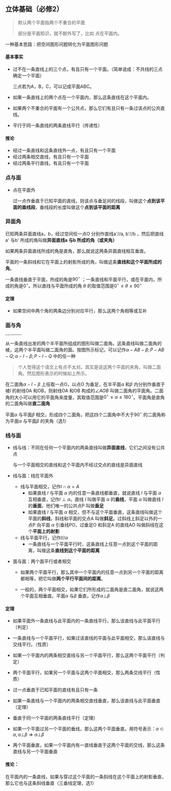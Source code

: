 ## 立体基础（必修2）

> 默认两个平面指两个不重合的平面
>
> 部分是平面知识，就不额外写了，比如 点在平面内。

一种基本思路：把空间图形问题转化为平面图形问题

#### 基本事实

- 过不在一条直线上的三个点，有且只有一个平面。（简单说成：不共线的三点确定一个平面）

  三点若为A，B，C，可以记成平面ABC。

- 如果一条直线上的两个点在一个平面内，那么这条直线在这个平面内。

- 如果两个不重合的平面有一个公共点，那么它们有且只有一条过该点的公共直线。

- 平行于同一条直线的两条直线平行（传递性）

#### 推论

- 经过一条直线和这条直线外一点，有且只有一个平面
- 经过两条相交直线，有且只有一个平面
- 经过两条平行直线，有且只有一个平面

### 点与面

- 点在平面外

    过一点作垂直于已知平面的直线，则该点与垂足间的线段，叫做这个**点到该平面的垂线段**，垂线段的长度叫做这个**点到该平面的距离**

### 异面角

已知两条异面直线a，b，经过空间任一点O 分别作直线a'//a, b'//b ，然后把直线a' 与b' 所成的角叫做**异面直线a 与b 所成的角（或夹角）**

如果两条异面直线所成的角是直角，那么就说这两条异面直线相互垂直。



平面的一条斜线和它在平面上的射影所成的角，叫做这条**直线和这个平面所成的角**。



一条直线垂直于平面，所成的角是$90^\circ$ ；一条直线和平面平行，或在平面内，所成的角是$0^\circ$。所以直线与平面所成的角 $\theta$ 的取值范围是$0^\circ\le\theta\le90^\circ$ 

#### 定理

- 如果空间中两个角的两条边分别对应平行，那么这两个角相等或互补

### 面与角

<img src="image-20240301122927226.png" alt="image-20240301122927226" style="zoom:25%;" />

从一条直线出发的两个半平面所组成的图形叫做二面角。这条直线叫做二面角的棱，这两个半平面叫做二面角的面。按图所示标记，可以记作$\alpha-AB-\beta; P-AB-Q; \alpha-l-\beta; P-l-Q$ 中的任一种

> 个人觉得这个语文上有点不太对。其实是说这两个平面的夹角，叫做二面角。然后图形表示的时候如上所示。

在二面角$\alpha-l-\beta$ 上任取一点O，以点O 为垂足，在半平面$\alpha$ 和$\beta$ 内分别作垂直于棱$l$ 的射线OA 和OB，则射线OA 和OB 构成的$\angle AOB$ 叫做二面角的平面角。二面角的大小可以用它的平面角来度量，其取值范围是$0^\circ \le \alpha \le 180^\circ$。平面角是直角的二面角叫做**直二面角**



平面$\alpha$ 与平面$\beta$ 相交，形成四个二面角，把这四个二面角中不大于$90^\circ$ 的二面角称为平面$\alpha$ 与平面$\beta$ 的夹角（选1）

### 线与面

- 线与线：不同在任何一个平面内的两条直线叫做**异面直线**，它们之间没有公共点

  与一个平面相交的直线和这个平面内不经过交点的直线是异面直线

- 线与面：线在平面外

  - 线与平面相交，记作$l\cap \alpha=A$
    - 如果直线 $l$ 与平面 $\alpha$ 内的任意一条直线都垂直，就说直线 $l$ 与平面 $\alpha$ 互相垂直，记作$l\perp\alpha$。直线 $l$ 叫做平面 $\alpha$ 的**垂线**，平面 $\alpha$ 叫做直线 $l$ 的**垂面**，他们唯一的公共点P 叫做**垂足**
    - 如果直线 $l$ 与平面 $\alpha$ 相交，但不与这个平面垂直，这条直线叫做这个平面的**斜线**，斜线和平面的交点A 叫做**斜足**。过斜线上斜足以外的一点P 向平面 $\alpha$ 引垂线PO，过垂足O 和斜足A 的直线AO 叫做斜线在这个**平面上的射影**
  - 线与平面平行，记作$l//\alpha$
    - 一条直线与一个平面平行时，这条直线上任意一点到这个平面的距离，叫做这条**直线到这个平面的距离**

- 面与面：两个面平行或者相交

  - 如果两个平面平行，那么其中一个平面内的任意一点到另一个平面的距离都相等，把它叫做**两个平行平面间的距离**。

  - 一般的，两个平面相交，如果它们所形成的二面角是直二面角，就说这两个平面互相垂直。平面$\alpha$ 与$\beta$ 垂直，记作$\alpha \bot \beta$  

#### 定理

- 如果平面外一条直线与此平面内的一条直线平行，那么该直线与此平面平行（判定）
- 一条直线与一个平面平行，如果过该直线的平面与此平面相交，那么该直线与交线平行。（性质）
- 如果一个平面内的两条相交直线与另一个平面平行，那么这两个平面平行（判定）
- 两个平面平行，如果另一个平面与这两个平面相交，那么两条交线平行（性质）



- 过一点垂直于已知平面的直线有且只有一条
- 如果一条直线与一个平面内的两条相交直线垂直，那么该直线与此平面垂直（定理）
- 垂直于同一个平面的两条直线平行（定理）

- 如果一个平面过另一个平面的垂线，那么这两个平面垂直。用符号表示：$a\subset\alpha,a\bot\beta\Rightarrow \alpha\bot\beta$
- 两个平面垂直，如果一个平面内有一直线垂直于这两个平面的交线，那么这条直线与另一个平面垂直



#### 推论：

在平面内的一条直线，如果与穿过这个平面的一条斜线在这个平面上的射影垂直，那么它也与这条斜线垂直（三垂线定理，选1）

